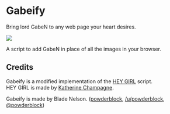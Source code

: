Gabeify
=============
Bring lord GabeN to any web page your heart desires.

![](https://raw.githubusercontent.com/powderblock/Gabeify/master/images/before%20after%20gabeify.png)

A script to add GabeN in place of all the images in your browser.

Credits
------

Gabeify is a modified implementation of the [HEY GIRL](http://heygirl.io/) script.  
HEY GIRL is made by [Katherine Champagne](https://twitter.com/keccers).  

Gabeify is made by Blade Nelson. ([powderblock](https://github.com/powderblock), [/u/powderblock](http://www.reddit.com/user/powderblock/), [@powderblock](https://twitter.com/powderblock))

